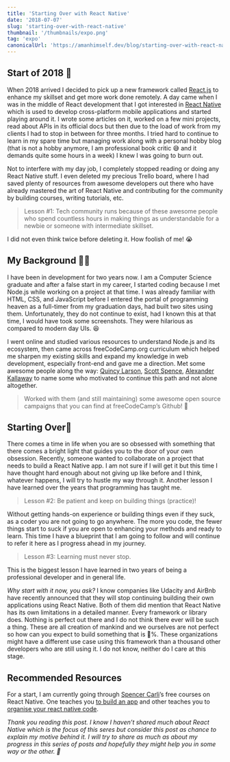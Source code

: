 ```yaml
---
title: 'Starting Over with React Native'
date: '2018-07-07'
slug: 'starting-over-with-react-native'
thumbnail: '/thumbnails/expo.png'
tag: 'expo'
canonicalUrl: 'https://amanhimself.dev/blog/starting-over-with-react-native/'
---
```


## Start of 2018 🚀

When 2018 arrived I decided to pick up a new framework called [React.js](https://reactjs.org/) to enhance my skillset and get more work done remotely. A day came when I was in the middle of React development that I got interested in [React Native](https://facebook.github.io/react-native/) which is used to develop cross-platform mobile applications and started playing around it. I wrote some articles on it, worked on a few mini projects, read about APIs in its official docs but then due to the load of work from my clients I had to stop in between for three months. I tried hard to continue to learn in my spare time but managing work along with a personal hobby blog (that is not a hobby anymore, I am professional book critic 😅 and it demands quite some hours in a week) I knew I was going to burn out.

Not to interfere with my day job, I completely stopped reading or doing any React Native stuff. I even deleted my precious Trello board, where I had saved plenty of resources from awesome developers out there who have already mastered the art of React Native and contributing for the community by building courses, writing tutorials, etc.

> Lesson #1: Tech community runs because of these awesome people who spend countless hours in making things as understandable for a newbie or someone with intermediate skillset.

I did not even think twice before deleting it. How foolish of me! 😭

## My Background 👨‍💻

I have been in development for two years now. I am a Computer Science graduate and after a false start in my career, I started coding because I met Node.js while working on a project at that time. I was already familiar with HTML, CSS, and JavaScript before I entered the portal of programming heaven as a full-timer from my graduation days, had built two sites using them. Unfortunately, they do not continue to exist, had I known this at that time, I would have took some screenshots. They were hilarious as compared to modern day UIs. 😆

I went online and studied various resources to understand Node.js and its ecosystem, then came across freeCodeCamp.org curriculum which helped me sharpen my existing skills and expand my knowledge in web development, especially front-end and gave me a direction. Met some awesome people along the way: [Quincy Larson](https://medium.com/u/17756313f41a), [Scott Spence](https://medium.com/u/cf8522762673), [Alexander Kallaway](https://medium.com/u/c852ec9b2c3d) to name some who motivated to continue this path and not alone altogether.

> Worked with them (and still maintaining) some awesome open source campaigns that you can find at freeCodeCamp’s Github! 🚀

## Starting Over📱

There comes a time in life when you are so obsessed with something that there comes a bright light that guides you to the door of your own obsession. Recently, someone wanted to collaborate on a project that needs to build a React Native app. I am not sure if I will get it but this time I have thought hard enough about not giving up like before and I think, whatever happens, I will try to hustle my way through it. Another lesson I have learned over the years that programming has taught me.

> Lesson #2: Be patient and keep on building things (practice)!

Without getting hands-on experience or building things even if they suck, as a coder you are not going to go anywhere. The more you code, the fewer things start to suck if you are open to enhancing your methods and ready to learn. This time I have a blueprint that I am going to follow and will continue to refer it here as I progress ahead in my journey.

> Lesson #3: Learning must never stop.

This is the biggest lesson I have learned in two years of being a professional developer and in general life.

_Why start with it now, you ask?_ I know companies like Udacity and AirBnb have recently announced that they will stop continuing building their own applications using React Native. Both of them did mention that React Native has its own limitations in a detailed manner. Every framework or library does. Nothing is perfect out there and I do not think there ever will be such a thing. These are all creation of mankind and we ourselves are not perfect so how can you expect to build something that is 💯%. These organizations might have a different use case using this framework than a thousand other developers who are still using it. I do not know, neither do I care at this stage.

## Recommended Resources

For a start, I am currently going through [Spencer Carli](https://medium.com/u/1ec17560bf99)’s free courses on React Native. One teaches you [to build an app](https://learn.handlebarlabs.com/p/react-native-basics-build-a-currency-converter) and other teaches you to [organise your react native code](https://learn.handlebarlabs.com/p/how-to-set-up-a-new-react-native-project).

_Thank you reading this post. I know I haven’t shared much about React Native which is the focus of this seres but consider this post as chance to explain my motive behind it. I will try to share as much as about my progress in this series of posts and hopefully they might help you in some way or the other. 🙏_
